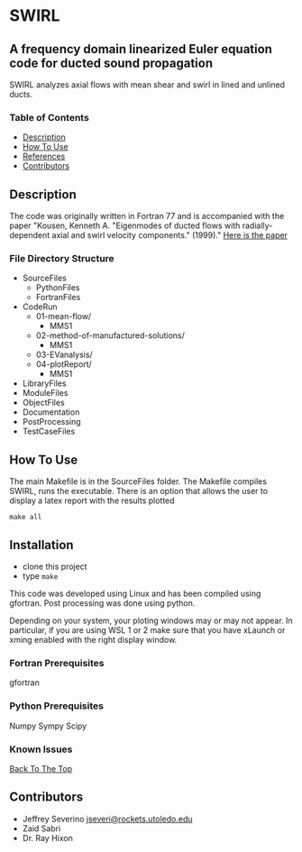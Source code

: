 # SWIRL

## A frequency domain linearized Euler equation code for ducted sound propagation 

SWIRL analyzes axial flows with mean shear and swirl in lined and unlined ducts.

### Table of Contents

- [Description](#description)
- [How To Use](#how-to-use)
- [References](#references)
- [Contributors](#contributors)

## Description
The code was originally written in Fortran 77 and is accompanied with the paper
"Kousen, Kenneth A. "Eigenmodes of ducted flows with radially-dependent axial 
and swirl velocity components." (1999)." [Here is the paper](https://core.ac.uk/download/pdf/10475014.pdf)

### File Directory Structure
* SourceFiles
  * PythonFiles
  * FortranFiles
* CodeRun
  * 01-mean-flow/
    * MMS1 
  * 02-method-of-manufactured-solutions/
    * MMS1 
  * 03-EVanalysis/
  * 04-plotReport/
    * MMS1
* LibraryFiles
* ModuleFiles
* ObjectFiles
* Documentation
* PostProcessing
* TestCaseFiles 
 
## How To Use
The main Makefile is in the SourceFiles folder. The Makefile compiles SWIRL,
runs the executable. There is an option that allows the user to display a latex
report with the results plotted

```
make all
```
## Installation
* clone this project 
* type ```make```

This code was developed using Linux and has been compiled using gfortran. 
Post processing was done using python. 

Depending on your system, your ploting windows may or may not appear. In
particular, if you are using WSL 1 or 2 make sure that you have xLaunch or 
xming enabled with the right display window. 




### Fortran Prerequisites 
gfortran

### Python Prerequisites 

Numpy
Sympy
Scipy
### Known Issues

[Back To The Top](#SWIRL)
## Contributors
- Jeffrey Severino <jseveri@rockets.utoledo.edu>
- Zaid Sabri
- Dr. Ray Hixon 
